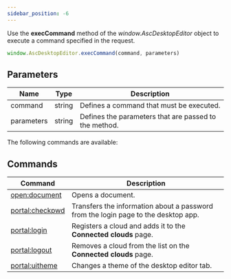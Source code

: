 ```yaml
---
sidebar_position: -6
---
```


Use the **execCommand** method of the *window\.AscDesktopEditor* object to execute a command specified in the request.

``` ts
window.AscDesktopEditor.execCommand(command, parameters)
```

## Parameters

| Name       | Type   | Description                                           |
| ---------- | ------ | ----------------------------------------------------- |
| command    | string | Defines a command that must be executed.              |
| parameters | string | Defines the parameters that are passed to the method. |

The following commands are available:

## Commands

| Command                                                    | Description                                                                        |
| ---------------------------------------------------------- | ---------------------------------------------------------------------------------- |
| [open:document](./Opening%20documents.md)           | Opens a document.                                                                  |
| [portal:checkpwd](./Encryption/Key%20generation.md) | Transfers the information about a password from the login page to the desktop app. |
| [portal:login](./Login%20and%20logout.md#login)     | Registers a cloud and adds it to the **Connected clouds** page.                    |
| [portal:logout](./Login%20and%20logout.md#logout)   | Removes a cloud from the list on the **Connected clouds** page.                    |
| [portal:uitheme](./Changing%20a%20theme.md)         | Changes a theme of the desktop editor tab.                                         |
